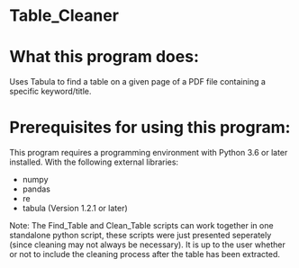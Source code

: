 # Table_Cleaner

What this program does:
========================================

Uses Tabula to find a table on a given page of a PDF file containing a specific keyword/title.


Prerequisites for using this program:
========================================

This program requires a programming environment with Python 3.6 or later installed.
With the following external libraries:
- numpy
- pandas
- re
- tabula (Version 1.2.1 or later)

Note: The Find_Table and Clean_Table scripts can work together in one standalone python script, these scripts were just presented seperately (since cleaning may not always be necessary). It is up to the user whether or not to include the cleaning process after the table has been extracted.
